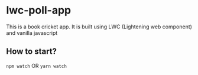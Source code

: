 # lwc-poll-app

This is a book cricket app. It is built using LWC (Lightening web component) and vanilla javascript


## How to start?
`npm watch` OR `yarn watch`
